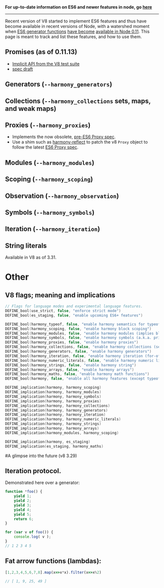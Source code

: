 **For up-to-date information on ES6 and newer features in node, go <a href="https://nodejs.org/en/docs/es6/">here</a>**

<hr/>

Recent version of V8 started to implement ES6 features and thus have become available in recent versions of Node, with a watershed moment when [ES6 generator functions](http://people.mozilla.org/~jorendorff/es6-draft.html#sec-14.4) [have become](http://wingolog.org/archives/2013/05/08/generators-in-v8) [available in Node 0.11](http://blog.alexmaccaw.com/how-yield-will-transform-node).
This page is meant to track and list these features, and how to use them.

## Promises (as of 0.11.13)
* [Implicit API from the V8 test suite](https://github.com/v8/v8/blob/master/test/mjsunit/es6/promises.js)
* [spec draft](http://people.mozilla.org/~jorendorff/es6-draft.html#sec-operations-on-promise-objects)

## Generators (`--harmony_generators`)

## Collections (`--harmony_collections` sets, maps, and weak maps)

## Proxies (`--harmony_proxies`)
* Implements the now obsolete, [pre-ES6 Proxy spec](http://wiki.ecmascript.org/doku.php?id=harmony:proxies).
* Use a shim such as [harmony-reflect](https://github.com/tvcutsem/harmony-reflect) to patch the v8 `Proxy` object to follow the latest [ES6 Proxy spec](http://ecma-international.org/ecma-262/6.0/#sec-proxy-objects).

## Modules (`--harmony_modules`)

## Scoping (`--harmony_scoping`)

## Observation (`--harmony_observation`)

## Symbols (`--harmony_symbols`)

## Iteration (`--harmony_iteration`)

## String literals
Available in V8 as of 3.31.

# Other
## V8 flags; meaning and implications
```c++
// Flags for language modes and experimental language features.
DEFINE_bool(use_strict, false, "enforce strict mode")
DEFINE_bool(es_staging, false, "enable upcoming ES6+ features")

DEFINE_bool(harmony_typeof, false, "enable harmony semantics for typeof")
DEFINE_bool(harmony_scoping, false, "enable harmony block scoping")
DEFINE_bool(harmony_modules, false, "enable harmony modules (implies block scoping)")
DEFINE_bool(harmony_symbols, false, "enable harmony symbols (a.k.a. private names)")
DEFINE_bool(harmony_proxies, false, "enable harmony proxies")
DEFINE_bool(harmony_collections, false, "enable harmony collections (sets, maps)")
DEFINE_bool(harmony_generators, false, "enable harmony generators")
DEFINE_bool(harmony_iteration, false, "enable harmony iteration (for-of)")
DEFINE_bool(harmony_numeric_literals, false, "enable harmony numeric literals (0o77, 0b11)")
DEFINE_bool(harmony_strings, false, "enable harmony string")
DEFINE_bool(harmony_arrays, false, "enable harmony arrays")
DEFINE_bool(harmony_maths, false, "enable harmony math functions")
DEFINE_bool(harmony, false, "enable all harmony features (except typeof)")

DEFINE_implication(harmony, harmony_scoping)
DEFINE_implication(harmony, harmony_modules)
DEFINE_implication(harmony, harmony_symbols)
DEFINE_implication(harmony, harmony_proxies)
DEFINE_implication(harmony, harmony_collections)
DEFINE_implication(harmony, harmony_generators)
DEFINE_implication(harmony, harmony_iteration)
DEFINE_implication(harmony, harmony_numeric_literals)
DEFINE_implication(harmony, harmony_strings)
DEFINE_implication(harmony, harmony_arrays)
DEFINE_implication(harmony_modules, harmony_scoping)

DEFINE_implication(harmony, es_staging)
DEFINE_implication(es_staging, harmony_maths)
```

#A glimpse into the future (v8 3.29)
## Iteration protocol.
Demonstrated here over a generator: 

```javascript
function *foo() {
    yield 1;
    yield 2;
    yield 3;
    yield 4;
    yield 5;
    return 6;
}

for (var v of foo()) {
    console.log( v );
}
// 1 2 3 4 5
```

## Fat arrow functions (lambdas):


```javascript
[1,2,3,4,5,6,7,8].map(x=>x*x).filter(x=>x%2)

// [ 1, 9, 25, 49 ]

```